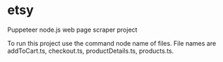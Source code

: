 # etsy
 Puppeteer node.js web page scraper project

To run this project use the command node name of files. File names are addToCart.ts, checkout.ts, productDetails.ts, products.ts.
